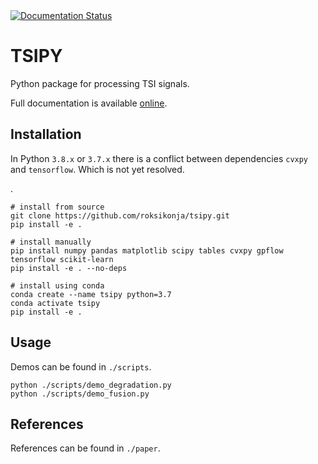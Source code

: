 <a href='https://tsipy.readthedocs.io/en/latest/?badge=latest'>
    <img src='https://readthedocs.org/projects/tsipy/badge/?version=latest' alt='Documentation Status' />
</a>

# TSIPY

Python package for processing TSI signals.

Full documentation is available [online](https://tsipy.readthedocs.io/).

## Installation

In Python ```3.8.x``` or ``3.7.x`` there is a conflict between dependencies ```cvxpy``` and ```tensorflow```.
Which is not yet resolved.

.

    # install from source
    git clone https://github.com/roksikonja/tsipy.git
    pip install -e .

    # install manually
    pip install numpy pandas matplotlib scipy tables cvxpy gpflow tensorflow scikit-learn
    pip install -e . --no-deps

    # install using conda
    conda create --name tsipy python=3.7
    conda activate tsipy
    pip install -e .

## Usage

Demos can be found in ```./scripts```.

    python ./scripts/demo_degradation.py
    python ./scripts/demo_fusion.py

## References

References can be found in ```./paper```.
